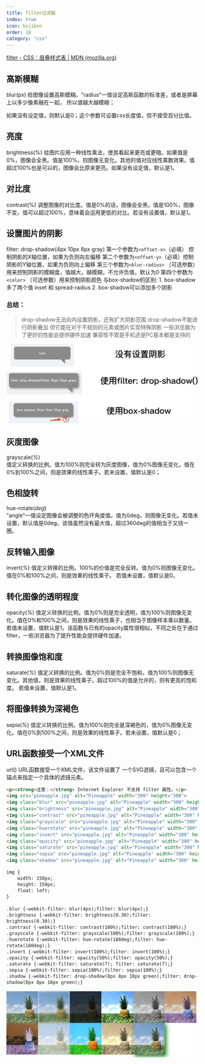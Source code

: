 ```yaml
---
title: filter过滤器
index: true
icon: bijiben
order: 18
category: "css"
---
```



[filter - CSS：层叠样式表 | MDN (mozilla.org)](https://developer.mozilla.org/zh-CN/docs/Web/CSS/filter)
## 高斯模糊

blur(px)
给图像设置高斯模糊。"radius"一值设定高斯函数的标准差，或者是屏幕上以多少像素融在一起， 所以值越大越模糊；  

如果没有设定值，则默认是0；这个参数可设置css长度值，但不接受百分比值。
## 亮度
brightness(%)
给图片应用一种线性乘法，使其看起来更亮或更暗。如果值是0%，图像会全黑。值是100%，则图像无变化。其他的值对应线性乘数效果。值超过100%也是可以的，图像会比原来更亮。如果没有设定值，默认是1。
## 对比度
contrast(%)
调整图像的对比度。值是0%的话，图像会全黑。值是100%，图像不变。值可以超过100%，意味着会运用更低的对比。若没有设置值，默认是1。



## 设置图片的阴影
filter: drop-shadow(4px 10px 8px gray) 
	第一个参数为`<offset-x>`（必填） 控制阴影的X轴位置，如果为负则向左偏移
	第二个参数为`<offset-y>`（必填）控制阴影的Y轴位置，如果为负则向上偏移
    第三个参数为`<blur-radius>` （可选参数）用来控制阴影的模糊度，值越大，越模糊，不允许负值，默认为0
    第四个参数为`<color>` （可选参数）用来控制阴影颜色
与box-shadow的区别:
	 1. box-shadow多了两个值  inset 和 spread-radius
	 2. box-shadow可以添加多个阴影
### 总结：

> drop-shadow无法向内设置阴影，还有扩大阴影范围
> drop-shadow不能进行阴影叠加
> 但它能在对于不规则的元素或图片实现特殊阴影
> 一些浏览器为了更好的性能会提供硬件加速
> 兼容性不管是手机还是PC基本都是支持的

![](assets/18filter%20过滤器/hanwu-image-20230823120712152.png)




## 灰度图像
grayscale(_%_)   
值定义转换的比例。值为100%则完全转为灰度图像，值为0%图像无变化。值在0%到100%之间，则是效果的线性乘子。若未设置，值默认是0；

## 色相旋转
hue-rotate(_deg_)   
"angle"一值设定图像会被调整的色环角度值。值为0deg，则图像无变化。若值未设置，默认值是0deg。该值虽然没有最大值，超过360deg的值相当于又绕一圈。
## 反转输入图像
invert(_%_)
值定义转换的比例。100%的价值是完全反转。值为0%则图像无变化。值在0%和100%之间，则是效果的线性乘子。 若值未设置，值默认是0。
## 转化图像的透明程度
opacity(_%_)
值定义转换的比例。值为0%则是完全透明，值为100%则图像无变化。值在0%和100%之间，则是效果的线性乘子，也相当于图像样本乘以数量。 若值未设置，值默认是1。该函数与已有的opacity属性很相似，不同之处在于通过filter，一些浏览器为了提升性能会提供硬件加速。
## 转换图像饱和度
saturate(_%_)
值定义转换的比例。值为0%则是完全不饱和，值为100%则图像无变化。其他值，则是效果的线性乘子。超过100%的值是允许的，则有更高的饱和度。 若值未设置，值默认是1。
## 将图像转换为深褐色
sepia(_%_)
值定义转换的比例。值为100%则完全是深褐色的，值为0%图像无变化。值在0%到100%之间，则是效果的线性乘子。若未设置，值默认是0；
## URL函数接受一个XML文件
url()
URL函数接受一个XML文件，该文件设置了 一个SVG滤镜，且可以包含一个锚点来指定一个具体的滤镜元素。




```html
<p><strong>注意：</strong> Internet Explorer 不支持 filter 属性。</p>
<img src="pineapple.jpg" alt="Pineapple" width="300" height="300">
<img class="blur" src="pineapple.jpg" alt="Pineapple" width="300" height="300">
<img class="brightness" src="pineapple.jpg" alt="Pineapple" width="300" height="300">
<img class="contrast" src="pineapple.jpg" alt="Pineapple" width="300" height="300">
<img class="grayscale" src="pineapple.jpg" alt="Pineapple" width="300" height="300">
<img class="huerotate" src="pineapple.jpg" alt="Pineapple" width="300" height="300">
<img class="invert" src="pineapple.jpg" alt="Pineapple" width="300" height="300">
<img class="opacity" src="pineapple.jpg" alt="Pineapple" width="300" height="300">
<img class="saturate" src="pineapple.jpg" alt="Pineapple" width="300" height="300">
<img class="sepia" src="pineapple.jpg" alt="Pineapple" width="300" height="300">
<img class="shadow" src="pineapple.jpg" alt="Pineapple" width="300" height="300">
```


```less
img {
	width: 150px;
    height: 150px;
    float: left; 
}

.blur {-webkit-filter: blur(4px);filter: blur(4px);}
.brightness {-webkit-filter: brightness(0.30);filter: brightness(0.30);}
.contrast {-webkit-filter: contrast(180%);filter: contrast(180%);}
.grayscale {-webkit-filter: grayscale(100%);filter: grayscale(100%);}
.huerotate {-webkit-filter: hue-rotate(180deg);filter: hue-rotate(180deg);}
.invert {-webkit-filter: invert(100%);filter: invert(100%);}
.opacity {-webkit-filter: opacity(50%);filter: opacity(50%);}
.saturate {-webkit-filter: saturate(7); filter: saturate(7);}
.sepia {-webkit-filter: sepia(100%);filter: sepia(100%);}
.shadow {-webkit-filter: drop-shadow(8px 8px 10px green);filter: drop-shadow(8px 8px 10px green);}
```

![](assets/18filter%20过滤器/hanwu-image-20230823120701904.png)

